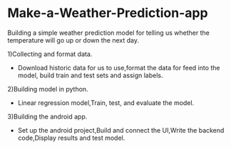 # Make-a-Weather-Prediction-app


Building a simple weather prediction model for telling us whether the temperature will go up or down the next day.

1)Collecting and format data.

  - Download historic data for us to use,format the data for feed into the model, build train and test sets and assign labels.
  
2)Building model in python.

  - Linear regression model,Train, test, and evaluate the model.
  
3)Building the android app.

  - Set up the android project,Build and connect the UI,Write the backend code,Display results and test model.
